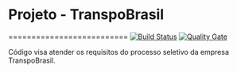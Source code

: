 # Projeto - TranspoBrasil 
==========================
[![Build Status](https://travis-ci.org/eliasmeyer/transpoBrasil-avaliation.svg?branch=master)](https://travis-ci.org/eliasmeyer/transpoBrasil-avaliation.svg?branch=master)
[![Quality Gate](https://sonarcloud.io/api/badges/gate?key=br.com.transpobrasil:transpobrasil-avaliation)](https://sonarcloud.io/dashboard/index/br.com.transpobrasil:transpobrasil-avaliation)

Código visa atender os requisitos do processo seletivo  da empresa TranspoBrasil.
